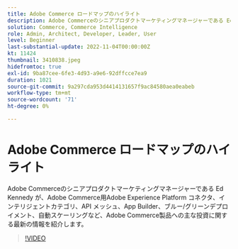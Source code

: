 ```yaml
---
title: Adobe Commerce ロードマップのハイライト
description: Adobe Commerceのシニアプロダクトマーケティングマネージャーである Ed Kennedy が、Adobe Commerce製品への主な投資に関する最新の情報を紹介します
solution: Commerce, Commerce Intelligence
role: Admin, Architect, Developer, Leader, User
level: Beginner
last-substantial-update: 2022-11-04T00:00:00Z
kt: 11424
thumbnail: 3410838.jpeg
hidefromtoc: true
exl-id: 9ba87cee-6fe3-4d93-a9e6-92dffcce7ea9
duration: 1021
source-git-commit: 9a297cda953d4414131657f9ac84580aea0eabeb
workflow-type: tm+mt
source-wordcount: '71'
ht-degree: 0%

---
```


# Adobe Commerce ロードマップのハイライト

Adobe Commerceのシニアプロダクトマーケティングマネージャーである Ed Kennedy が、Adobe Commerce用Adobe Experience Platform コネクタ、インテリジェントカテゴリ、API メッシュ、App Builder、ブルー/グリーンデプロイメント、自動スケーリングなど、Adobe Commerce製品への主な投資に関する最新の情報を紹介します。

>[!VIDEO](https://video.tv.adobe.com/v/3410838/?quality=12&learn=on)

